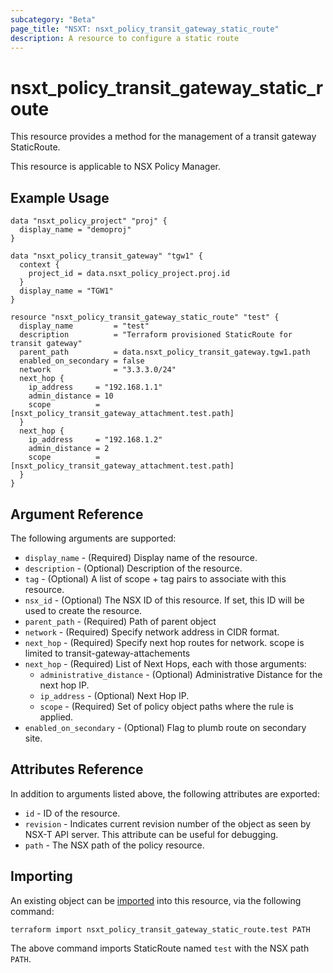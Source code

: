 ```yaml
---
subcategory: "Beta"
page_title: "NSXT: nsxt_policy_transit_gateway_static_route"
description: A resource to configure a static route
---
```


# nsxt_policy_transit_gateway_static_route

This resource provides a method for the management of a transit gateway StaticRoute.

This resource is applicable to NSX Policy Manager.

## Example Usage

```hcl
data "nsxt_policy_project" "proj" {
  display_name = "demoproj"
}

data "nsxt_policy_transit_gateway" "tgw1" {
  context {
    project_id = data.nsxt_policy_project.proj.id
  }
  display_name = "TGW1"
}

resource "nsxt_policy_transit_gateway_static_route" "test" {
  display_name         = "test"
  description          = "Terraform provisioned StaticRoute for transit gateway"
  parent_path          = data.nsxt_policy_transit_gateway.tgw1.path
  enabled_on_secondary = false
  network              = "3.3.3.0/24"
  next_hop {
    ip_address     = "192.168.1.1"
    admin_distance = 10
    scope          = [nsxt_policy_transit_gateway_attachment.test.path]
  }
  next_hop {
    ip_address     = "192.168.1.2"
    admin_distance = 2
    scope          = [nsxt_policy_transit_gateway_attachment.test.path]
  }
}

```

## Argument Reference

The following arguments are supported:

* `display_name` - (Required) Display name of the resource.
* `description` - (Optional) Description of the resource.
* `tag` - (Optional) A list of scope + tag pairs to associate with this resource.
* `nsx_id` - (Optional) The NSX ID of this resource. If set, this ID will be used to create the resource.
* `parent_path` - (Required) Path of parent object
* `network` - (Required) Specify network address in CIDR format.
* `next_hop` - (Required) Specify next hop routes for network. scope is limited to transit-gateway-attachements
* `next_hop` - (Required) List of Next Hops, each with those arguments:
  * `administrative_distance` - (Optional) Administrative Distance for the next hop IP.
  * `ip_address` - (Optional) Next Hop IP.
  * `scope` - (Required) Set of policy object paths where the rule is applied.
* `enabled_on_secondary` - (Optional) Flag to plumb route on secondary site.


## Attributes Reference

In addition to arguments listed above, the following attributes are exported:

* `id` - ID of the resource.
* `revision` - Indicates current revision number of the object as seen by NSX-T API server. This attribute can be useful for debugging.
* `path` - The NSX path of the policy resource.

## Importing

An existing object can be [imported][docs-import] into this resource, via the following command:

[docs-import]: https://www.terraform.io/cli/import

```
terraform import nsxt_policy_transit_gateway_static_route.test PATH
```

The above command imports StaticRoute named `test` with the NSX path `PATH`.

